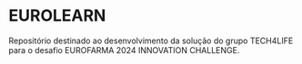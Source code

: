# EUROLEARN
Repositório destinado ao desenvolvimento da solução do grupo TECH4LIFE para o desafio EUROFARMA 2024 INNOVATION CHALLENGE. 

